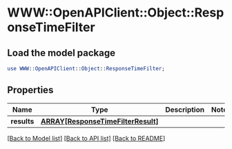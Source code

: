 # WWW::OpenAPIClient::Object::ResponseTimeFilter

## Load the model package
```perl
use WWW::OpenAPIClient::Object::ResponseTimeFilter;
```

## Properties
Name | Type | Description | Notes
------------ | ------------- | ------------- | -------------
**results** | [**ARRAY[ResponseTimeFilterResult]**](ResponseTimeFilterResult.md) |  | 

[[Back to Model list]](../README.md#documentation-for-models) [[Back to API list]](../README.md#documentation-for-api-endpoints) [[Back to README]](../README.md)


